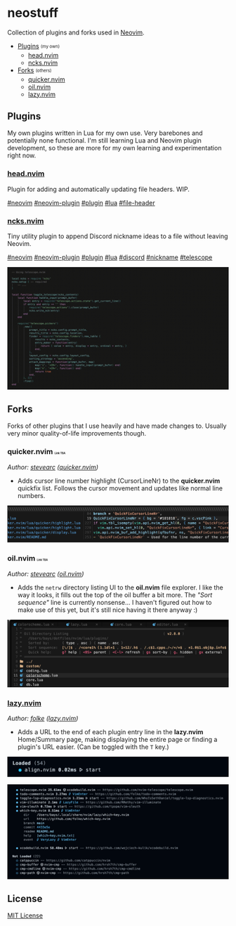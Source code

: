 # neostuff

Collection of plugins and forks used in [Neovim](https://github.com/neovim/neovim).

<!-- TOC -->

- [Plugins](#plugins) <sub><sup>(my own)</sup></sub>
    - [head.nvim](#headnvim)
    - [ncks.nvim](#ncksnvim)
- [Forks](#forks) <sub><sup>(others)</sup></sub>
    - [quicker.nvim](#quickernvim)
    - [oil.nvim](#oilnvim)
    - [lazy.nvim](#lazynvim)

<!-- /TOC -->

## Plugins

My own plugins written in Lua for my own use. Very barebones and potentially none functional. I'm still learning Lua and Neovim plugin development, so these are more for my own learning and experimentation right now.

### [head.nvim](https://github.com/956MB/head.nvim)

Plugin for adding and automatically updating file headers. WIP.

[#neovim](https://github.com/topics/neovim) [#neovim-plugin](https://github.com/topics/neovim-plugin) [#plugin](https://github.com/topics/plugin) [#lua](https://github.com/topics/lua) [#file-header](https://github.com/topics/file-header)

### [ncks.nvim](https://github.com/956MB/ncks.nvim)

Tiny utility plugin to append Discord nickname ideas to a file without leaving Neovim.

[#neovim](https://github.com/topics/neovim) [#neovim-plugin](https://github.com/topics/neovim-plugin) [#plugin](https://github.com/topics/plugin) [#lua](https://github.com/topics/lua) [#discord](https://github.com/topics/discord) [#nickname](https://github.com/topics/nicknames) [#telescope](https://github.com/topics/telescope)

![ncks.nvim](https://github.com/956MB/ncks.nvim/blob/main/img/25d52fd9-4128-43dd-a8a1-5e68b2845123.gif)

## Forks

Forks of other plugins that I use heavily and have made changes to. Usually very minor quality-of-life improvements though.

<h3 id="quickernvim">quicker.nvim <span style="font-size: 0.5em;"><sub><sup>Link TBA</sup></sub></span></h3>

_Author: [stevearc](https://github.com/stevearc) ([quicker.nvim](https://github.com/stevearc/quicker.nvim))_

- Adds cursor line number highlight (CursorLineNr) to the **quicker.nvim** quickfix list. Follows the cursor movement and updates like normal line numbers.

![quicker](./img/2024-09-06_at_4.44.33_PM.png)

<h3 id="oilnvim">oil.nvim <span style="font-size: 0.5em;"><sub><sup>Link TBA</sup></sub></span></h3>

_Author: [stevearc](https://github.com/stevearc) ([oil.nvim](https://github.com/stevearc/oil.nvim))_

- Adds the `netrw` directory listing UI to the **oil.nvim** file explorer. I like the way it looks, it fills out the top of the oil buffer a bit more. The _"Sort sequence"_ line is currently nonsense... I haven't figured out how to make use of this yet, but it's still nice having it there anyway :)

![oil](./img/2024-05-20_at_12.09.40_AM.png)

### [lazy.nvim](https://github.com/956MB/lazy.nvim)

_Author: [folke](https://github.com/folke) ([lazy.nvim](https://github.com/folke/lazy.nvim))_

- Adds a URL to the end of each plugin entry line in the **lazy.nvim** Home/Summary page, making displaying the entire page or finding a plugin's URL easier. (Can be toggled with the `T` key.)

![lazy-gif](./img/326110578-c76100ef-2d9e-4807-8884-821227799353.gif)

![lazy-image](./img/326110615-08572042-1df9-41a5-a997-5e6e6bab0f1f.png)

## License

[MIT License](./LICENSE)

